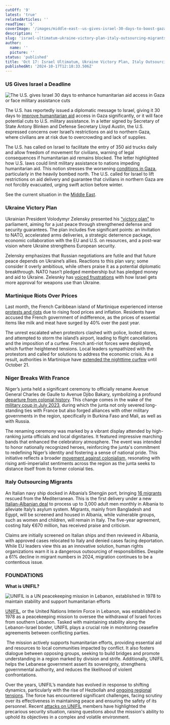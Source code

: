 ```yaml
---
cutOff: '9'
latest: 'true'
relatedArticles: ''
readTime: '5'
coverImage: '/images/middle-east--us-gives-israel-30-days-to-boost-gaza-aid-UxNT.webp'
description: ''
slug: 'israel-ultimatum-ukraine-victory-plan-italy-outsourcing-migrants'
author:
  name: ''
  picture: ''
status: 'published'
title: 'Oct 17: Israel Ultimatum, Ukraine Victory Plan, Italy Outsourcing Migrants'
publishedAt: '2024-10-17T12:18:33.506Z'
---
```


### US Gives Israel a Deadline

![The U.S. gives Israel 30 days to enhance humanitarian aid access in Gaza or face military assistance cuts](/images/middle-east--us-gives-israel-30-days-to-boost-gaza-aid-I4ND.webp)

The U.S. has reportedly issued a diplomatic message to Israel, giving it 30 days to [improve humanitarian aid](https://www.bbc.com/news/articles/c9wk0e8zey2o) access in Gaza significantly, or it will face potential cuts to U.S. military assistance. In a letter signed by Secretary of State Antony Blinken and Defense Secretary Lloyd Austin, the U.S. expressed concerns over Israel’s restrictions on aid to northern Gaza, where civilians are at risk due to overcrowding and lack of supplies.

The U.S. has called on Israel to facilitate the entry of 350 aid trucks daily and allow freedom of movement for civilians, warning of legal consequences if humanitarian aid remains blocked. The letter highlighted how U.S. laws could limit military assistance to nations impeding humanitarian aid. This notion stresses the worsening [conditions in Gaza](https://reliefweb.int/report/occupied-palestinian-territory/humanitarian-situation-update-229-gaza-strip-enarhe), particularly in the heavily bombed north. The U.S. called for Israel to lift restrictions on aid delivery and guarantee that civilians in northern Gaza are not forcibly evacuated, urging swift action before winter.

See the current situation in the [Middle East](https://edition.cnn.com/world/live-news/israel-iran-lebanon-gaza-hamas-10-16-24-intl-hnk/index.html).

### Ukraine Victory Plan 

Ukrainian President Volodymyr Zelensky presented his [“victory plan”](https://www.politico.eu/article/volodymyr-zelenskyy-presents-his-victory-plan-to-ukraine-parliament-war-vladimir-putin/) to parliament, aiming for a just peace through strengthened defense and security guarantees. The plan includes five significant points: an invitation to NATO, accelerated arms deliveries, a strategic deterrence package, economic collaboration with the EU and U.S. on resources, and a post-war vision where Ukraine strengthens European security. 

Zelensky emphasizes that Russian negotiations are futile and that future peace depends on Ukraine’s allies. Reactions to this plan vary; some consider it overly ambitious, while others praise it as a potential diplomatic breakthrough.​ NATO hasn’t pledged membership but has pledged money and aid to Ukraine. Zelesnky has [voiced frustrations](https://www.politico.eu/article/ukraine-bridle-no-holds-barred-us-support-israel/) with how Israel gets more approval for weapons use than Ukraine.

### Martinique Riots Over Prices

Last month, the French Caribbean island of Martinique experienced intense [protests and riots](https://www.caribbeanlife.com/martinique-erupts-over-inflation/) due to rising food prices and inflation. Residents have accused the French government of indifference, as the prices of essential items like milk and meat have surged by 40% over the past year. 

The unrest escalated when protestors clashed with police, looted stores, and attempted to storm the island’s airport, leading to flight cancellations and the imposition of a curfew. French anti-riot forces were deployed, which further heightened tensions. Local leaders sympathized with the protestors and called for solutions to address the economic crisis. As a result, authorities in Martinique have [extended the nighttime curfew](https://www.france24.com/en/americas/20241016-authorities-extend-curfew-in-france-s-martinique-after-riots) until October 21.

### Niger Breaks With France

Niger’s junta held a significant ceremony to officially rename Avenue General Charles de Gaulle to Avenue Djibo Bakary, symbolizing a profound [departure from colonial history](https://www.france24.com/en/africa/20241016-niger-renames-its-historic-places-to-sever-ties-with-french-colonial-past). This change comes in the wake of the [military coup in July 2023](https://africacenter.org/spotlight/niger-coup-reversing-hard-earned-gains/), during which the junta not only severed long-standing ties with France but also forged alliances with other military governments in the region, specifically in Burkina Faso and Mali, as well as with Russia. 

The renaming ceremony was marked by a vibrant display attended by high-ranking junta officials and local dignitaries. It featured impressive marching bands that enhanced the celebratory atmosphere. The event was intended to honor nationally recognized heroes, reinforcing the junta's commitment to redefining Niger’s identity and fostering a sense of national pride. This initiative reflects a broader [movement against colonialism](https://library.fiveable.me/key-terms/ap-world/anti-colonial-movement), resonating with rising anti-imperialist sentiments across the region as the junta seeks to distance itself from its former colonial ties.

### Italy Outsourcing Migrants

An Italian navy ship docked in Albania’s Shengjin port, bringing [16 migrants](https://edition.cnn.com/2024/10/16/world/italy-first-migrants-albania-intl/index.html) rescued from the Mediterranean. This is the first delivery under a new [Italian-Albanian deal](https://edition.cnn.com/2024/10/09/europe/italy-migrants-albania-centers-intl-cmd/index.html) to process up to 3,000 adult men monthly in Albania to alleviate Italy’s asylum system. Migrants, mainly from Bangladesh and Egypt, will be screened and housed in Albania, while vulnerable groups, such as women and children, will remain in Italy. The five-year agreement, costing Italy €670 million, has received praise and criticism.

Claims are initially screened on Italian ships and then reviewed in Albania, with approved cases relocated to Italy and denied cases facing deportation. While EU leaders view this as an innovative solution, human rights organizations warn it is a dangerous outsourcing of responsibilities. Despite a 61% decline in migrant numbers in 2024, migration continues to be a contentious issue.

### FOUNDATIONS

**What is UNIFIL?**

![UNIFIL is a UN peacekeeping mission in Lebanon, established in 1978 to maintain stability and support humanitarian efforts](/images/what-is-unifil--the-peacekeeping-force-on-the-israel-lebanon-border--k0MD.webp)

[UNIFIL](https://unifil.unmissions.org/), or the United Nations Interim Force in Lebanon, was established in 1978 as a peacekeeping mission to oversee the withdrawal of Israeli forces from southern Lebanon. Tasked with maintaining stability along the Lebanon-Israel border, UNIFIL plays a crucial role in monitoring ceasefire agreements between conflicting parties. 

 The mission actively supports humanitarian efforts, providing essential aid and resources to local communities impacted by conflict. It also fosters dialogue between opposing groups, seeking to build bridges and promote understanding in a region marked by division and strife. Additionally, UNIFIL helps the Lebanese government assert its sovereignty, strengthens governmental authority, and reduces the likelihood of violent confrontations.

Over the years, UNIFIL’s mandate has evolved in response to shifting dynamics, particularly with the rise of Hezbollah and [ongoing regional tensions](https://edition.cnn.com/2024/10/14/middleeast/unifil-peacekeeping-force-israel-lebanon-explainer/index.html). The force has encountered significant challenges, facing scrutiny over its effectiveness in maintaining peace and ensuring the safety of its personnel. Recent [attacks on UNIFIL](https://www.aljazeera.com/news/2024/10/14/un-security-council-says-unifil-must-be-protected-after-days-of-israeli-attacks) members have highlighted the precarious security situation, raising questions about the mission's ability to uphold its objectives in a complex and volatile environment.